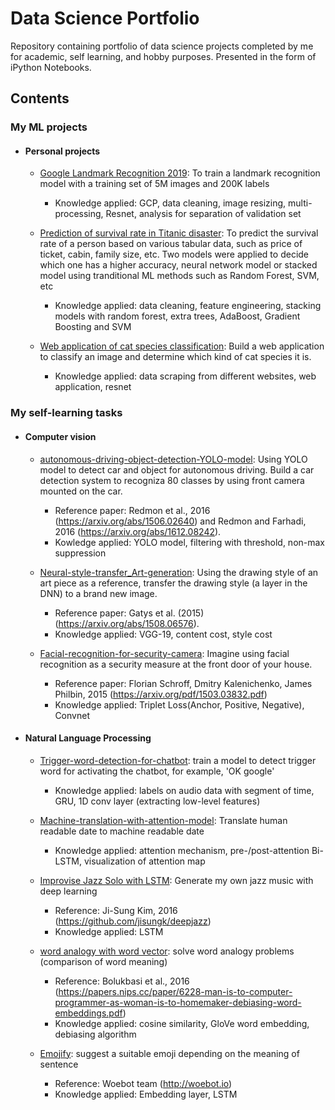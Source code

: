 # Data Science Portfolio
Repository containing portfolio of data science projects completed by me for academic, self learning, and hobby purposes. Presented in the form of iPython Notebooks.

## Contents
### My ML projects
- #### Personal projects
	
	- [Google Landmark Recognition 2019](https://github.com/gary-kaitung/data-science-portfolio/tree/master/My%20ML%20projects/Google%20Landmark%20Recognition%20Competition%202019): To train a landmark recognition model with a training set of 5M images and 200K labels
		- Knowledge applied: GCP, data cleaning, image resizing, multi-processing, Resnet, analysis for separation of validation set

	- [Prediction of survival rate in Titanic disaster](https://github.com/gary-kaitung/data-science-portfolio/tree/master/My%20ML%20projects/Prediction%20of%20Survival%20Rate%20in%20Titanic%20Disaster): To predict the survival rate of a person based on various tabular data, such as price of ticket, cabin, family size, etc. Two models were applied to decide which one has a higher accuracy, neural network model or stacked model using tranditional ML methods such as Random Forest, SVM, etc
		- Knowledge applied: data cleaning, feature engineering, stacking models with random forest, extra trees, AdaBoost, Gradient Boosting and SVM

	- [Web application of cat species classification](https://github.com/gary-kaitung/data-science-portfolio/tree/master/My%20ML%20projects/Web%20Application%20of%20Cat%20Species%20Classification): Build a web application to classify an image and determine which kind of cat species it is. 
		- Knowledge applied: data scraping from different websites, web application, resnet

### My self-learning tasks
- #### Computer vision

	- [autonomous-driving-object-detection-YOLO-model](https://github.com/gary-kaitung/data-science-portfolio/blob/master/autonomous-driving-object-detection-YOLO-model/Autonomous%20driving%20application-Car%20detection.ipynb): Using YOLO model to detect car and object for autonomous driving. Build a car detection system to recogniza 80 classes by using front camera mounted on the car. 
		- Reference paper: Redmon et al., 2016 (https://arxiv.org/abs/1506.02640) and Redmon and Farhadi, 2016 (https://arxiv.org/abs/1612.08242).
		- Kowledge applied: YOLO model, filtering with threshold, non-max suppression

	- [Neural-style-transfer_Art-generation](https://github.com/gary-kaitung/data-science-portfolio/blob/master/My%20self-learning%20tasks/Neural_Style_Transfer_Art_Generation_.ipynb): Using the drawing style of an art piece as a reference, transfer the drawing style (a layer in the DNN) to a brand new image. 
		- Reference paper: Gatys et al. (2015) (https://arxiv.org/abs/1508.06576).
		- Knowledge applied: VGG-19, content cost, style cost

	- [Facial-recognition-for-security-camera](https://github.com/gary-kaitung/data-science-portfolio/blob/master/My%20self-learning%20tasks/Facial_Recognition_for_front_camera.ipynb): Imagine using facial recognition as a security measure at the front door of your house. 
		- Reference paper: Florian Schroff, Dmitry Kalenichenko, James Philbin, 2015 (https://arxiv.org/pdf/1503.03832.pdf)
		- Knowledge applied: Triplet Loss(Anchor, Positive, Negative), Convnet
	
- #### Natural Language Processing

	- [Trigger-word-detection-for-chatbot](https://github.com/gary-kaitung/data-science-portfolio/blob/master/My%20self-learning%20tasks/Trigger_word_detection_for_chatbot.ipynb): train a model to detect trigger word for activating the chatbot, for example, 'OK google'
		- Knowledge applied: labels on audio data with segment of time, GRU, 1D conv layer (extracting low-level features) 

	- [Machine-translation-with-attention-model](https://github.com/gary-kaitung/data-science-portfolio/blob/master/My%20self-learning%20tasks/Machine_translation_with_NN_attention_model.ipynb): Translate human readable date to machine readable date
		- Knowledge applied: attention mechanism, pre-/post-attention Bi-LSTM, visualization of attention map

	- [Improvise Jazz Solo with LSTM](https://github.com/gary-kaitung/data-science-portfolio/blob/master/My%20self-learning%20tasks/Improvise_a_Jazz_Solo_with_an_LSTM_Network.ipynb): Generate my own jazz music with deep learning
		- Reference: Ji-Sung Kim, 2016 (https://github.com/jisungk/deepjazz)
		- Knowledge applied: LSTM

	- [word analogy with word vector](https://github.com/gary-kaitung/data-science-portfolio/blob/master/My%20self-learning%20tasks/Solving_word_analogy_with_word_vector.ipynb): solve word analogy problems (comparison of word meaning)
		- Reference: Bolukbasi et al., 2016 (https://papers.nips.cc/paper/6228-man-is-to-computer-programmer-as-woman-is-to-homemaker-debiasing-word-embeddings.pdf) 
		- Knowledge applied: cosine similarity, GloVe word embedding, debiasing algorithm

	- [Emojify](https://github.com/gary-kaitung/data-science-portfolio/blob/master/My%20self-learning%20tasks/Emojify.ipynb): suggest a suitable emoji depending on the meaning of sentence
		- Reference: Woebot team (http://woebot.io)
		- Knowledge applied: Embedding layer, LSTM
